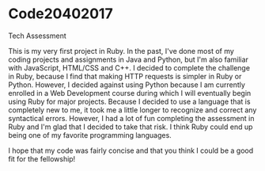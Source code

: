 # Code20402017
Tech Assessment

This is my very first project in Ruby. In the past, I've done most of my coding projects and assignments in Java and Python, but 
I'm also familiar with JavaScript, HTML/CSS and C++. 
I decided to complete the challenge in Ruby, because I find that making HTTP requests is simpler in Ruby or Python. However, I decided against 
using Python because I am currently enrolled in a Web Development course during which I will eventually begin using Ruby for major projects.
Because I decided to use a language that is completely new to me, it took me a little longer to recognize and correct any syntactical errors.
However, I had a lot of fun completing the assessment in Ruby and I'm glad that I decided to take that risk. I think Ruby could end up being
one of my favorite programming languages.

I hope that my code was fairly concise and that you think I could be a good fit for the fellowship!
